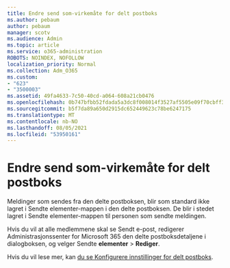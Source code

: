 ```yaml
---
title: Endre send som-virkemåte for delt postboks
ms.author: pebaum
author: pebaum
manager: scotv
ms.audience: Admin
ms.topic: article
ms.service: o365-administration
ROBOTS: NOINDEX, NOFOLLOW
localization_priority: Normal
ms.collection: Adm_O365
ms.custom:
- "623"
- "3500003"
ms.assetid: 49fa4633-7c50-40cd-a064-608a21cb0476
ms.openlocfilehash: 0b747bfbb52fdada5a3dc8f008014f3527af5505e09f70cbff3e33ad01a4248e
ms.sourcegitcommit: b5f7da89a650d2915dc652449623c78be6247175
ms.translationtype: MT
ms.contentlocale: nb-NO
ms.lasthandoff: 08/05/2021
ms.locfileid: "53950161"
---
```

# <a name="changing-shared-mailbox-send-as-behavior"></a>Endre send som-virkemåte for delt postboks

Meldinger som sendes fra den delte postboksen, blir som standard ikke lagret i Sendte elementer-mappen i den delte postboksen. De blir i stedet lagret i Sendte elementer-mappen til personen som sendte meldingen.
  
Hvis du vil at alle medlemmene skal se Sendt e-post, redigerer Administrasjonssenter for Microsoft 365 den delte postboksdetaljene i dialogboksen, og velger Sendte **elementer** \> **Rediger**.
  
Hvis du vil lese mer, kan [du se Konfigurere innstillinger for delt postboks](https://docs.microsoft.com/microsoft-365/admin/email/configure-a-shared-mailbox#allow-everyone-to-see-the-sent-email-the-replies).
  